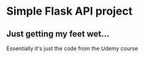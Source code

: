 # Simple Flask API project
## Just getting my feet wet...

Essentially it's just the code from the Udemy course